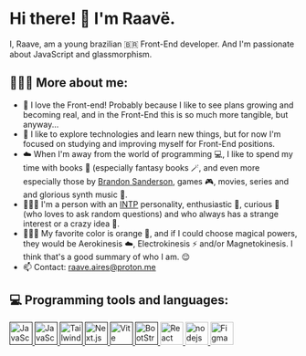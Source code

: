 # Hi there! 🤙 I'm Raavë.
I, Raave, am a young brazilian 🇧🇷 Front-End developer. And I'm passionate about JavaScript and glassmorphism.

## 🧔🏻‍♂️ More about me:
- 🧡 I love the Front-end! Probably because I like to see plans growing and becoming real, and in the Front-End this is so much more tangible, but anyway...
- 🔭 I like to explore technologies and learn new things, but for now I'm focused on studying and improving myself for Front-End positions.
- ☁️ When I'm away from the world of programming 💻, I like to spend my time with books 📖 (especially fantasy books 🪄, and even more especially those by [Brandon Sanderson](https://www.brandonsanderson.com), games 🎮, movies, series and and glorious synth music 🎵.
- 🧔🏻‍♂️ I'm a person with an [INTP](https://wiki.personality-database.com/books/jungian-derivatives/page/intp) personality, enthusiastic 😬, curious 🤨 (who loves to ask random questions) and who always has a strange interest or a crazy idea 🧐.
- 🤷🏻‍♂️ My favorite color is orange 🧡, and if I could choose magical powers, they would be Aerokinesis ☁️, Electrokinesis ⚡  and/or Magnetokinesis. I think that's a good summary of who I am. 😌 
- 📫 Contact: raave.aires@proton.me

## 💻 Programming tools and languages:
<p> 
    <a href="" target="_blank">
      <img src="https://skillicons.dev/icons?i=javascrip" width='40' alt="JavaScript"/>
    </a>
    <a href="" target="_blank">
      <img src="https://skillicons.dev/icons?i=typescript" width='40' alt="JavaScript"/>
    </a>
    <a href="" target="_blank">
      <img src="https://skillicons.dev/icons?i=tailwindcss" width='40' alt="Tailwind"/>
    </a>
    <a href="" target="_blank">
      <img src="https://skillicons.dev/icons?i=nextjs" width='40' alt="Next.js"/>
    </a>
    <a href="" target="_blank">
      <img src="https://skillicons.dev/icons?i=vite" width='40' alt="Vite"/>
    </a>
    <a href="" target="_blank">
      <img src="https://skillicons.dev/icons?i=bootstrap" width='40' alt="BootStrap"/>
    </a>
    <a href="https://react.dev/" target="_blank">
      <img src="https://skillicons.dev/icons?i=react" width='40' alt="React"/>
    </a>
    <a href="https://nodejs.org/en" target="_blank">
      <img src="https://skillicons.dev/icons?i=nodejs" width='40' alt="nodejs"/>
    </a>
    <a href="https://www.figma.com/" target="_blank">
      <img src="https://skillicons.dev/icons?i=figma" width='40' alt="Figma"/>
    </a>
</p>
